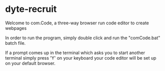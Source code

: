 # dyte-recruit
Welcome to com.Code, a three-way browser run code editor to create webpages

In order to run the program, simply double click and run the "comCode.bat" batch file.

If a prompt comes up in the terminal which asks you to start another terminal simply press 'Y' on your keyboard your code editor will be set up on your default browser.
